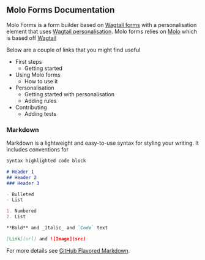 ## Molo Forms Documentation
Molo Forms is a form builder based on [Wagtail forms](https://docs.wagtail.io/en/latest/reference/contrib/forms/) with a personalisation element that uses [Wagtail personalisation](https://wagtail-personalisation.readthedocs.io/en/latest/). Molo forms relies on [Molo](https://github.com/praekeltfoundation/molo/) which is based off [Wagtail](https://docs.wagtail.io/en/stable/)

Below are a couple of links that you might find useful

- First steps
  - Getting started
- Using Molo forms
  - How to use it
- Personalisation
  - Getting started with personalisation
  - Adding rules
- Contributing
  - Adding tests

### Markdown

Markdown is a lightweight and easy-to-use syntax for styling your writing. It includes conventions for

```markdown
Syntax highlighted code block

# Header 1
## Header 2
### Header 3

- Bulleted
- List

1. Numbered
2. List

**Bold** and _Italic_ and `Code` text

[Link](url) and ![Image](src)
```

For more details see [GitHub Flavored Markdown](https://guides.github.com/features/mastering-markdown/).


